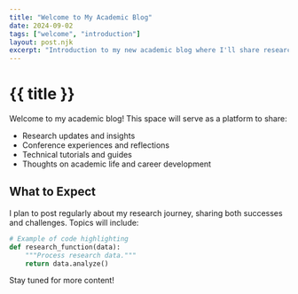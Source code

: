 ```yaml
---
title: "Welcome to My Academic Blog"
date: 2024-09-02
tags: ["welcome", "introduction"]
layout: post.njk
excerpt: "Introduction to my new academic blog where I'll share research insights and updates."
---
```


# {{ title }}

Welcome to my academic blog! This space will serve as a platform to share:

- Research updates and insights
- Conference experiences and reflections
- Technical tutorials and guides
- Thoughts on academic life and career development

## What to Expect

I plan to post regularly about my research journey, sharing both successes and challenges. Topics will include:

```python
# Example of code highlighting
def research_function(data):
    """Process research data."""
    return data.analyze()
```

Stay tuned for more content!